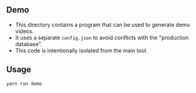 ## Demo

* This directory contains a program that can be used to generate demo videos.
* It uses a separate `config.json` to avoid conflicts with the "production database".
* This code is intentionally isolated from the main tool.

## Usage

```
yarn run demo
```
